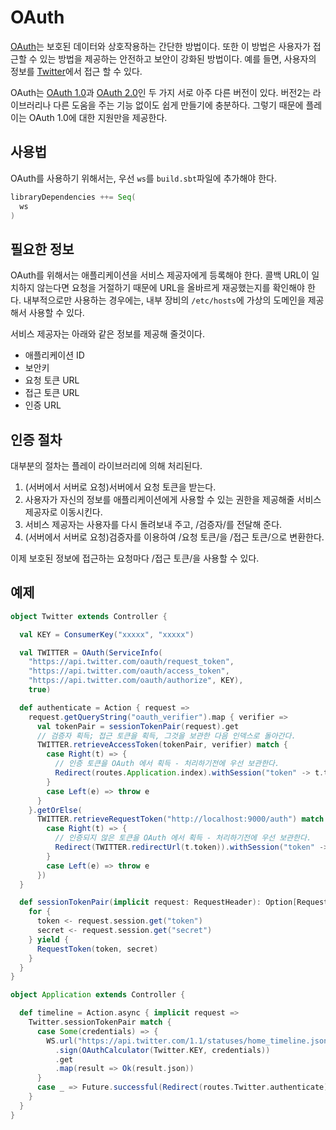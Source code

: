 <!--- Copyright (C) 2009-2015 Typesafe Inc. <http://www.typesafe.com> -->
# OAuth

[OAuth](http://oauth.net/)는 보호된 데이터와 상호작용하는 간단한 방법이다. 또한 이 방법은 사용자가 접근할 수 있는 방법을 제공하는 안전하고 보안이 강화된 방법이다. 예를 들면, 사용자의 정보를 [Twitter](https://dev.twitter.com/docs/auth/using-oauth)에서 접근 할 수 있다.

OAuth는 [OAuth 1.0](http://tools.ietf.org/html/rfc5849)과 [OAuth 2.0](http://oauth.net/2/)인 두 가지 서로 아주 다른 버전이 있다. 버전2는 라이브러리나 다른 도움을 주는 기능 없이도 쉽게 만들기에 충분하다. 그렇기 때문에 플레이는 OAuth 1.0에 대한 지원만을 제공한다.

## 사용법

OAuth를 사용하기 위해서는, 우선 `ws`를 `build.sbt`파일에 추가해야 한다.

```scala
libraryDependencies ++= Seq(
  ws
)
```

## 필요한 정보

OAuth를 위해서는 애플리케이션을 서비스 제공자에게 등록해야 한다. 콜백 URL이 일치하지 않는다면 요청을 거절하기 때문에 URL을 올바르게 재공했는지를 확인해야 한다. 내부적으로만 사용하는 경우에는, 내부 장비의 `/etc/hosts`에 가상의 도메인을 제공해서 사용할 수 있다.

서비스 제공자는 아래와 같은 정보를 제공해 줄것이다.

* 애플리케이션 ID
* 보안키
* 요청 토큰 URL
* 접근 토큰 URL
* 인증 URL

## 인증 절차

대부분의 절차는 플레이 라이브러리에 의해 처리된다.

1. (서버에서 서버로 요청)서버에서 요청 토큰을 받는다.
2. 사용자가 자신의 정보를 애플리케이션에게 사용할 수 있는 권한을 제공해줄 서비스 제공자로 이동시킨다. 
3. 서비스 제공자는 사용자를 다시 돌려보내 주고, /검증자/를 전달해 준다.
4. (서버에서 서버로 요청)검증자를 이용하여 /요청 토큰/을 /접근 토큰/으로 변환한다.

이제 보호된 정보에 접근하는 요청마다 /접근 토큰/을 사용할 수 있다.

## 예제

```scala
object Twitter extends Controller {

  val KEY = ConsumerKey("xxxxx", "xxxxx")

  val TWITTER = OAuth(ServiceInfo(
    "https://api.twitter.com/oauth/request_token",
    "https://api.twitter.com/oauth/access_token",
    "https://api.twitter.com/oauth/authorize", KEY),
    true)

  def authenticate = Action { request =>
    request.getQueryString("oauth_verifier").map { verifier =>
      val tokenPair = sessionTokenPair(request).get
      // 검증자 획득; 접근 토큰을 획득, 그것을 보관한 다음 인덱스로 돌아간다.
      TWITTER.retrieveAccessToken(tokenPair, verifier) match {
        case Right(t) => {
          // 인증 토큰을 OAuth 에서 획득 - 처리하기전에 우선 보관한다.
          Redirect(routes.Application.index).withSession("token" -> t.token, "secret" -> t.secret)
        }
        case Left(e) => throw e
      }
    }.getOrElse(
      TWITTER.retrieveRequestToken("http://localhost:9000/auth") match {
        case Right(t) => {
          // 인증되지 않은 토큰을 OAuth 에서 획득 - 처리하기전에 우선 보관한다.
          Redirect(TWITTER.redirectUrl(t.token)).withSession("token" -> t.token, "secret" -> t.secret)
        }
        case Left(e) => throw e
      })
  }

  def sessionTokenPair(implicit request: RequestHeader): Option[RequestToken] = {
    for {
      token <- request.session.get("token")
      secret <- request.session.get("secret")
    } yield {
      RequestToken(token, secret)
    }
  }
}
```

```scala
object Application extends Controller {

  def timeline = Action.async { implicit request =>
    Twitter.sessionTokenPair match {
      case Some(credentials) => {
        WS.url("https://api.twitter.com/1.1/statuses/home_timeline.json")
          .sign(OAuthCalculator(Twitter.KEY, credentials))
          .get
          .map(result => Ok(result.json))
      }
      case _ => Future.successful(Redirect(routes.Twitter.authenticate))
    }
  }
}
```
